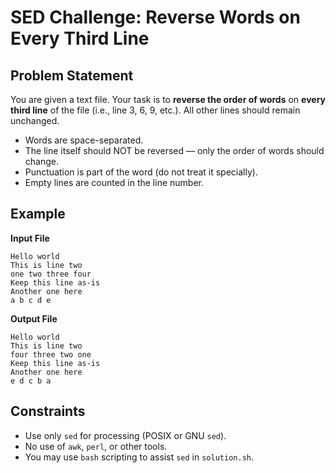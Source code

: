 # SED Challenge: Reverse Words on Every Third Line

## Problem Statement

You are given a text file. Your task is to **reverse the order of words** on **every third line** of the file (i.e., line 3, 6, 9, etc.). All other lines should remain unchanged.

- Words are space-separated.
- The line itself should NOT be reversed — only the order of words should change.
- Punctuation is part of the word (do not treat it specially).
- Empty lines are counted in the line number.

## Example

**Input File**
```
Hello world
This is line two
one two three four
Keep this line as-is
Another one here
a b c d e
```

**Output File**
```
Hello world
This is line two
four three two one
Keep this line as-is
Another one here
e d c b a
```

## Constraints

- Use only `sed` for processing (POSIX or GNU `sed`).
- No use of `awk`, `perl`, or other tools.
- You may use `bash` scripting to assist `sed` in `solution.sh`.